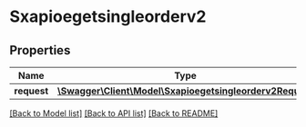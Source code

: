 # Sxapioegetsingleorderv2

## Properties
Name | Type | Description | Notes
------------ | ------------- | ------------- | -------------
**request** | [**\Swagger\Client\Model\Sxapioegetsingleorderv2Request**](Sxapioegetsingleorderv2Request.md) |  | [optional] 

[[Back to Model list]](../README.md#documentation-for-models) [[Back to API list]](../README.md#documentation-for-api-endpoints) [[Back to README]](../README.md)


